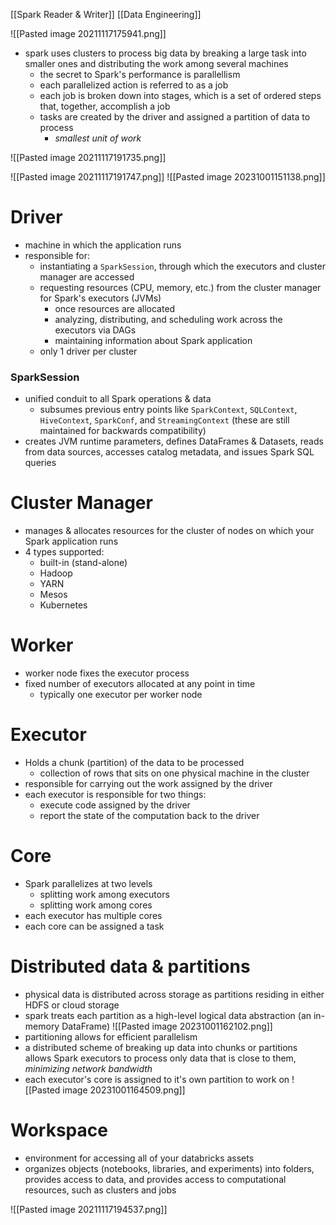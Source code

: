[[Spark Reader & Writer]] [[Data Engineering]]

![[Pasted image 20211117175941.png]]

- spark uses clusters to process big data by breaking a large task into smaller ones and distributing the work among several machines
    - the secret to Spark's performance is parallellism
    - each parallelized action is referred to as a job
    - each job is broken down into stages, which is a set of ordered steps that, together, accomplish a job
    - tasks are created by the driver and assigned a partition of data to process
        - *smallest unit of work*

![[Pasted image 20211117191735.png]]

![[Pasted image 20211117191747.png]]
![[Pasted image 20231001151138.png]]
# Driver
- machine in which the application runs
- responsible for:
	- instantiating a `SparkSession`, through which the executors and cluster manager are accessed 
	- requesting resources (CPU, memory, etc.) from the cluster manager for Spark's executors (JVMs)
		- once resources are allocated
        - analyzing, distributing, and scheduling work across the executors via DAGs
        - maintaining information about Spark application
    - only 1 driver per cluster
### SparkSession
- unified conduit to all Spark operations & data
	- subsumes previous entry points like `SparkContext`, `SQLContext`, `HiveContext`, `SparkConf`, and `StreamingContext` (these are still maintained for backwards compatibility)
- creates JVM runtime parameters, defines DataFrames & Datasets, reads from data sources, accesses catalog metadata, and issues Spark SQL queries

# Cluster Manager
- manages & allocates resources for the cluster of nodes on which your Spark application runs
- 4 types supported:
	- built-in (stand-alone)
	- Hadoop
	- YARN
	- Mesos
	- Kubernetes

# Worker
- worker node fixes the executor process
- fixed number of executors allocated at any point in time
	- typically one executor per worker node

# Executor
- Holds a chunk (partition) of the data to be processed
    - collection of rows that sits on one physical machine in the cluster
- responsible for carrying out the work assigned by the driver
- each executor is responsible for two things:
    - execute code assigned by the driver
    - report the state of the computation back to the driver

# Core
- Spark parallelizes at two levels
    - splitting work among executors
    - splitting work among cores
- each executor has multiple cores
- each core can be assigned a task

# Distributed data & partitions
- physical data is distributed across storage as partitions residing in either HDFS or cloud storage
- spark treats each partition as a high-level logical data abstraction (an in-memory DataFrame)
![[Pasted image 20231001162102.png]]
- partitioning allows for efficient parallelism
- a distributed scheme of breaking up data into chunks or partitions allows Spark executors to process only data that is close to them, *minimizing network bandwidth*
- each executor's core is assigned to it's own partition to work on
![[Pasted image 20231001164509.png]]

# 
# Workspace
- environment for accessing all of your databricks assets
- organizes objects (notebooks, libraries, and experiments) into folders, provides access to data, and provides access to computational resources, such as clusters and jobs

![[Pasted image 20211117194537.png]]


